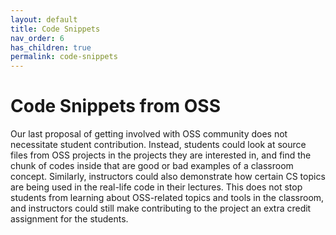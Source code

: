 ```yaml
---
layout: default
title: Code Snippets
nav_order: 6
has_children: true
permalink: code-snippets
---
```


# Code Snippets from OSS

Our last proposal of getting involved with OSS community does not necessitate student contribution. Instead, students could look at source files from OSS projects in the projects they are interested in, and find the chunk of codes inside that are good or bad examples of a classroom concept. Similarly, instructors could also demonstrate how certain CS topics are being used in the real-life code in their lectures. This does not stop students from learning about OSS-related topics and tools in the classroom, and instructors could still make contributing to the project an extra credit assignment for the students. 


